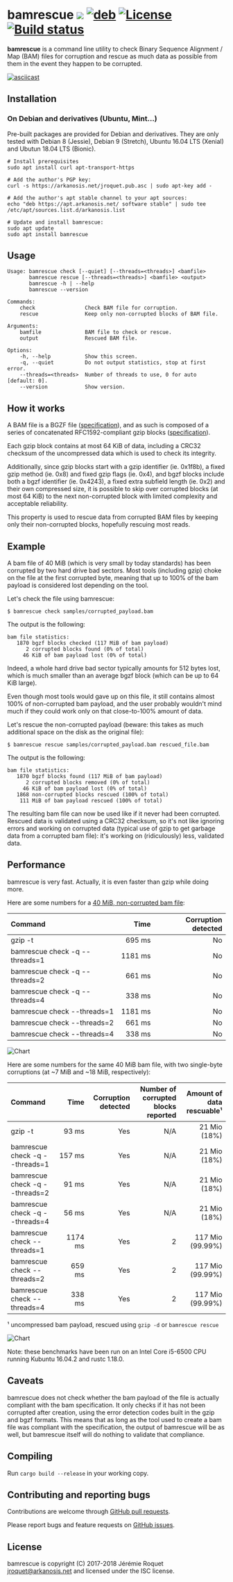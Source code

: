 # bamrescue [![](https://img.shields.io/crates/v/bamrescue.svg)](https://crates.io/crates/bamrescue) [![deb](https://img.shields.io/badge/deb-v0.2.0-green.svg)](https://apt.arkanosis.net/pool/stable/b/bamrescue/bamrescue.deb) [![License](https://img.shields.io/badge/license-ISC-blue.svg)](/LICENSE) [![Build status](https://travis-ci.org/Arkanosis/bamrescue.svg?branch=master)](https://travis-ci.org/Arkanosis/bamrescue)

**bamrescue** is a command line utility to check Binary Sequence
Alignment / Map (BAM) files for corruption and rescue as much data
as possible from them in the event they happen to be corrupted.

[![asciicast](https://arkanosis.com/images/bamrescue.png)](https://asciinema.org/a/187594)

## Installation

### On Debian and derivatives (Ubuntu, Mint…)

Pre-built packages are provided for Debian and derivatives. They are only tested with Debian 8 (Jessie), Debian 9 (Stretch), Ubuntu 16.04 LTS (Xenial) and Ubutun 18.04 LTS (Bionic).

```console
# Install prerequisites
sudo apt install curl apt-transport-https

# Add the author's PGP key:
curl -s https://arkanosis.net/jroquet.pub.asc | sudo apt-key add -

# Add the author's apt stable channel to your apt sources:
echo "deb https://apt.arkanosis.net/ software stable" | sudo tee /etc/apt/sources.list.d/arkanosis.list

# Update and install bamrescue:
sudo apt update
sudo apt install bamrescue
```

## Usage

```console
Usage: bamrescue check [--quiet] [--threads=<threads>] <bamfile>
       bamrescue rescue [--threads=<threads>] <bamfile> <output>
       bamrescue -h | --help
       bamrescue --version

Commands:
    check                Check BAM file for corruption.
    rescue               Keep only non-corrupted blocks of BAM file.

Arguments:
    bamfile              BAM file to check or rescue.
    output               Rescued BAM file.

Options:
    -h, --help           Show this screen.
    -q, --quiet          Do not output statistics, stop at first error.
    --threads=<threads>  Number of threads to use, 0 for auto [default: 0].
    --version            Show version.
```

## How it works

A BAM file is a BGZF file ([specification](https://samtools.github.io/hts-specs/SAMv1.pdf)),
and as such is composed of a series of concatenated RFC1592-compliant gzip
blocks ([specification](https://tools.ietf.org/html/rfc1952)).

Each gzip block contains at most 64 KiB of data, including a CRC32 checksum of
the uncompressed data which is used to check its integrity.

Additionally, since gzip blocks start with a gzip identifier (ie. 0x1f8b), a
fixed gzip method (ie. 0x8) and fixed gzip flags (ie. 0x4), and bgzf blocks
include both a bgzf identifier (ie. 0x4243), a fixed extra subfield length
(ie. 0x2) and their own compressed size, it is possible to skip over corrupted
blocks (at most 64 KiB) to the next non-corrupted block with limited complexity
and acceptable reliability.

This property is used to rescue data from corrupted BAM files by keeping only
their non-corrupted blocks, hopefully rescuing most reads.

## Example

A bam file of 40 MiB (which is very small by today standards) has been
corrupted by two hard drive bad sectors. Most tools (including gzip) choke on
the file at the first corrupted byte, meaning that up to 100% of the bam
payload is considered lost depending on the tool.

Let's check the file using bamrescue:

    $ bamrescue check samples/corrupted_payload.bam

The output is the following:

    bam file statistics:
       1870 bgzf blocks checked (117 MiB of bam payload)
          2 corrupted blocks found (0% of total)
         46 KiB of bam payload lost (0% of total)

Indeed, a whole hard drive bad sector typically amounts for 512 bytes lost,
which is much smaller than an average bgzf block (which can be up to 64 KiB
large).

Even though most tools would gave up on this file, it still contains almost
100% of non-corrupted bam payload, and the user probably wouldn't mind much if
they could work only on that close-to-100% amount of data.

Let's rescue the non-corrupted payload (beware: this takes as much additional
space on the disk as the original file):

    $ bamrescue rescue samples/corrupted_payload.bam rescued_file.bam

The output is the following:

    bam file statistics:
       1870 bgzf blocks found (117 MiB of bam payload)
          2 corrupted blocks removed (0% of total)
         46 KiB of bam payload lost (0% of total)
       1868 non-corrupted blocks rescued (100% of total)
        111 MiB of bam payload rescued (100% of total)

The resulting bam file can now be used like if it never had been corrupted.
Rescued data is validated using a CRC32 checksum, so it's not like ignoring
errors and working on corrupted data (typical use of gzip to get garbage data
from a corrupted bam file): it's working on (ridiculously) less, validated
data.

## Performance

bamrescue is very fast. Actually, it is even faster than gzip while doing more.

Here are some numbers for a [40 MiB, non-corrupted bam file](http://hgdownload.cse.ucsc.edu/goldenPath/hg19/encodeDCC/wgEncodeUwRepliSeq/wgEncodeUwRepliSeqK562G1AlnRep1.bam):

| Command | Time | Corruption detected |
| :------ | ---: | ------------------: |
| gzip -t  | 695 ms | No |
| bamrescue check -q --threads=1 | 1181 ms | No |
| bamrescue check -q --threads=2 | 661 ms | No |
| bamrescue check -q --threads=4 | 338 ms | No |
| bamrescue check --threads=1 | 1181 ms | No |
| bamrescue check --threads=2 | 661 ms | No |
| bamrescue check --threads=4 | 338 ms | No |

![Chart](docs/images/benchmarks_nc_2017-07-04.png)

Here are some numbers for the same 40 MiB bam file, with two single-byte
corruptions (at ~7 MiB and ~18 MiB, respectively):

| Command | Time | Corruption detected | Number of corrupted blocks reported | Amount of data rescuable¹ |
| :------ | ---: | ------------------: | ----------------------------------: | ------------------------: |
| gzip -t  | 93 ms | Yes | N/A | 21 Mio (18%) |
| bamrescue check -q --threads=1 | 157 ms | Yes | N/A | 21 Mio (18%) |
| bamrescue check -q --threads=2 | 91 ms | Yes | N/A | 21 Mio (18%) |
| bamrescue check -q --threads=4 | 56 ms | Yes | N/A | 21 Mio (18%) |
| bamrescue check --threads=1 | 1174 ms | Yes | 2 | 117 Mio (99.99%) |
| bamrescue check --threads=2 | 659 ms | Yes | 2 | 117 Mio (99.99%) |
| bamrescue check --threads=4 | 338 ms | Yes | 2 | 117 Mio (99.99%) |

¹ uncompressed bam payload, rescued using `gzip -d` or `bamrescue rescue`

![Chart](docs/images/benchmarks_c_2017-07-04.png)

Note: these benchmarks have been run on an Intel Core i5-6500 CPU running
Kubuntu 16.04.2 and rustc 1.18.0.

## Caveats

bamrescue does not check whether the bam payload of the file is actually
compliant with the bam specification. It only checks if it has not been
corrupted after creation, using the error detection codes built in the gzip
and bgzf formats. This means that as long as the tool used to create a bam
file was compliant with the specification, the output of bamrescue will be as
well, but bamrescue itself will do nothing to validate that compliance.

## Compiling

Run `cargo build --release` in your working copy.

## Contributing and reporting bugs

Contributions are welcome through [GitHub pull requests](https://github.com/Arkanosis/bamrescue/pulls).

Please report bugs and feature requests on [GitHub issues](https://github.com/Arkanosis/bamrescue/issues).

## License

bamrescue is copyright (C) 2017-2018 Jérémie Roquet <jroquet@arkanosis.net> and
licensed under the ISC license.
